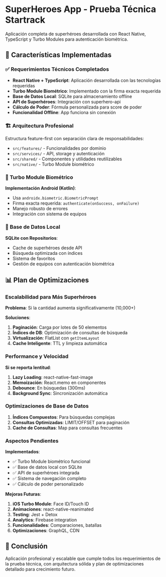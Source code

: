 # SuperHeroes App - Prueba Técnica Startrack

Aplicación completa de superhéroes desarrollada con React Native, TypeScript y Turbo Modules para autenticación biométrica.

## 🚀 Características Implementadas

### ✅ Requerimientos Técnicos Completados

- **React Native + TypeScript**: Aplicación desarrollada con las tecnologías requeridas
- **Turbo Module Biométrico**: Implementado con la firma exacta requerida
- **Base de Datos Local**: SQLite para almacenamiento offline
- **API de Superhéroes**: Integración con superhero-api
- **Cálculo de Poder**: Fórmula personalizada para score de poder
- **Funcionalidad Offline**: App funciona sin conexión

### 🏗️ Arquitectura Profesional

Estructura feature-first con separación clara de responsabilidades:
- `src/features/` - Funcionalidades por dominio
- `src/services/` - API, storage y autenticación
- `src/shared/` - Componentes y utilidades reutilizables
- `src/native/` - Turbo Module biométrico

### 🔐 Turbo Module Biométrico

**Implementación Android (Kotlin)**:
- Usa `androidx.biometric.BiometricPrompt`
- Firma exacta requerida: `authenticate(onSuccess, onFailure)`
- Manejo robusto de errores
- Integración con sistema de equipos

### 💾 Base de Datos Local

**SQLite con Repositorios**:
- Cache de superhéroes desde API
- Búsqueda optimizada con índices
- Sistema de favoritos
- Gestión de equipos con autenticación biométrica

## 📊 Plan de Optimizaciones

### Escalabilidad para Más Superhéroes

**Problema**: Si la cantidad aumenta significativamente (10,000+)

**Soluciones**:
1. **Paginación**: Carga por lotes de 50 elementos
2. **Índices de DB**: Optimización de consultas de búsqueda
3. **Virtualización**: FlatList con `getItemLayout`
4. **Cache Inteligente**: TTL y limpieza automática

### Performance y Velocidad

**Si se reporta lentitud**:
1. **Lazy Loading**: react-native-fast-image
2. **Memoización**: React.memo en componentes
3. **Debounce**: En búsquedas (300ms)
4. **Background Sync**: Sincronización automática

### Optimizaciones de Base de Datos

1. **Índices Compuestos**: Para búsquedas complejas
2. **Consultas Optimizadas**: LIMIT/OFFSET para paginación
3. **Cache de Consultas**: Map para consultas frecuentes

### Aspectos Pendientes

**Implementados**:
- ✅ Turbo Module biométrico funcional
- ✅ Base de datos local con SQLite
- ✅ API de superhéroes integrada
- ✅ Sistema de navegación completo
- ✅ Cálculo de poder personalizado

**Mejoras Futuras**:
1. **iOS Turbo Module**: Face ID/Touch ID
2. **Animaciones**: react-native-reanimated
3. **Testing**: Jest + Detox
4. **Analytics**: Firebase integration
5. **Funcionalidades**: Comparaciones, batallas
6. **Optimizaciones**: GraphQL, CDN

## 🎯 Conclusión

Aplicación profesional y escalable que cumple todos los requerimientos de la prueba técnica, con arquitectura sólida y plan de optimizaciones detallado para crecimiento futuro.
